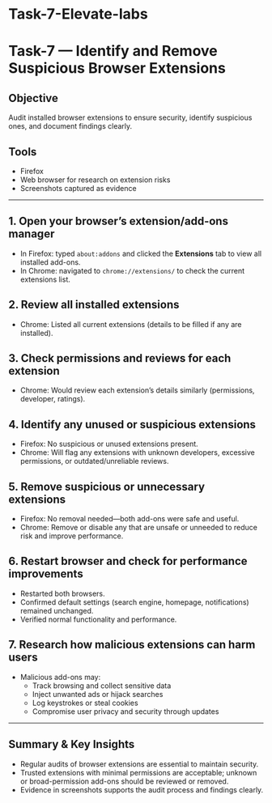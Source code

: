 # Task-7-Elevate-labs
# Task-7 — Identify and Remove Suspicious Browser Extensions

## Objective
Audit installed browser extensions to ensure security, identify suspicious ones, and document findings clearly.

## Tools
- Firefox
- Web browser for research on extension risks
- Screenshots captured as evidence

---

## 1. Open your browser’s extension/add-ons manager
- In Firefox: typed `about:addons` and clicked the **Extensions** tab to view all installed add-ons.
- In Chrome: navigated to `chrome://extensions/` to check the current extensions list.

## 2. Review all installed extensions
- Chrome: Listed all current extensions (details to be filled if any are installed).

## 3. Check permissions and reviews for each extension

- Chrome: Would review each extension’s details similarly (permissions, developer, ratings).

## 4. Identify any unused or suspicious extensions
- Firefox: No suspicious or unused extensions present.
- Chrome: Will flag any extensions with unknown developers, excessive permissions, or outdated/unreliable reviews.

## 5. Remove suspicious or unnecessary extensions
- Firefox: No removal needed—both add-ons were safe and useful.
- Chrome: Remove or disable any that are unsafe or unneeded to reduce risk and improve performance.

## 6. Restart browser and check for performance improvements
- Restarted both browsers.
- Confirmed default settings (search engine, homepage, notifications) remained unchanged.
- Verified normal functionality and performance.

## 7. Research how malicious extensions can harm users
- Malicious add-ons may:
  - Track browsing and collect sensitive data
  - Inject unwanted ads or hijack searches
  - Log keystrokes or steal cookies
  - Compromise user privacy and security through updates

---

## Summary & Key Insights
- Regular audits of browser extensions are essential to maintain security.
- Trusted extensions with minimal permissions are acceptable; unknown or broad-permission add-ons should be reviewed or removed.
- Evidence in screenshots supports the audit process and findings clearly.
